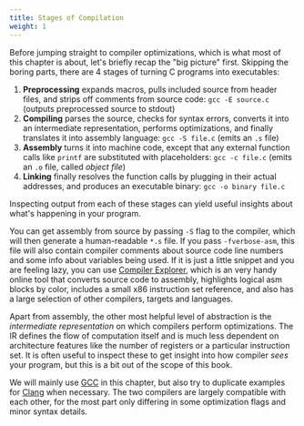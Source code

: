 ```yaml
---
title: Stages of Compilation
weight: 1
---
```


Before jumping straight to compiler optimizations, which is what most of this chapter is about, let's briefly recap the "big picture" first. Skipping the boring parts, there are 4 stages of turning C programs into executables:

1. **Preprocessing** expands macros, pulls included source from header files, and strips off comments from source code: `gcc -E source.c` (outputs preprocessed source to stdout)
2. **Compiling** parses the source, checks for syntax errors, converts it into an intermediate representation, performs optimizations, and finally translates it into assembly language: `gcc -S file.c` (emits an `.s` file)
3. **Assembly** turns it into machine code, except that any external function calls like `printf` are substituted with placeholders: `gcc -c file.c` (emits an `.o` file, called *object file*)
4. **Linking** finally resolves the function calls by plugging in their actual addresses, and produces an executable binary: `gcc -o binary file.c`

Inspecting output from each of these stages can yield useful insights about what's happening in your program.

You can get assembly from source by passing `-S` flag to the compiler, which will then generate a human-readable `*.s` file. If you pass `-fverbose-asm`, this file will also contain compiler comments about source code line numbers and some info about variables being used. If it is just a little snippet and you are feeling lazy, you can use [Compiler Explorer](https://godbolt.org/), which is an very handy online tool that converts source code to assembly, highlights logical asm blocks by color, includes a small x86 instruction set reference, and also has a large selection of other compilers, targets and languages.

Apart from assembly, the other most helpful level of abstraction is the *intermediate representation* on which compilers perform optimizations. The IR defines the flow of computation itself and is much less dependent on architecture features like the number of registers or a particular instruction set. It is often useful to inspect these to get insight into how compiler *sees* your program, but this is a bit out of the scope of this book.

We will mainly use [GCC](https://gcc.gnu.org/) in this chapter, but also try to duplicate examples for [Clang](https://clang.llvm.org/) when necessary. The two compilers are largely compatible with each other, for the most part only differing in some optimization flags and minor syntax details.
